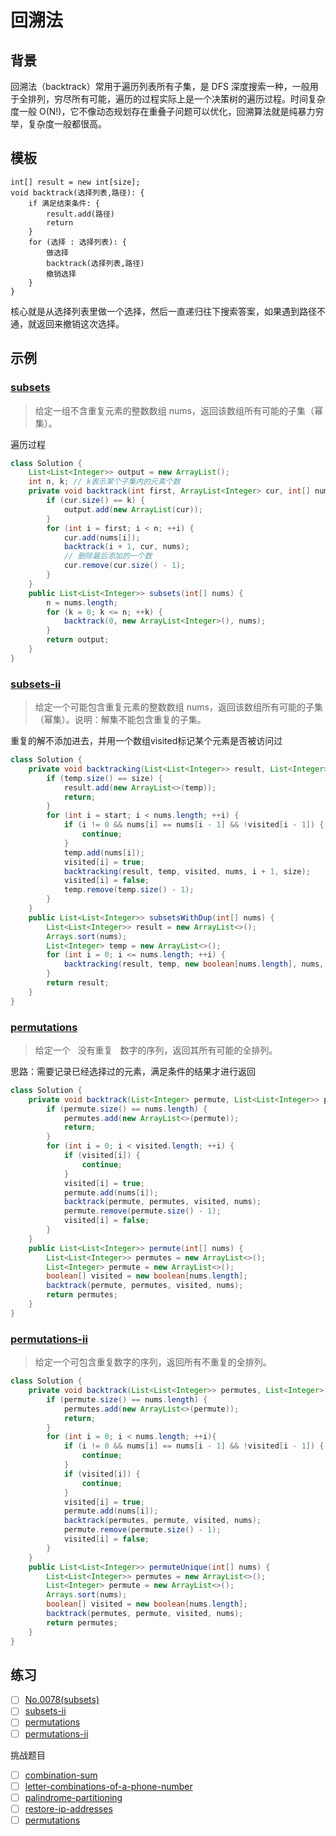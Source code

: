# 回溯法

## 背景

回溯法（backtrack）常用于遍历列表所有子集，是 DFS 深度搜索一种，一般用于全排列，穷尽所有可能，遍历的过程实际上是一个决策树的遍历过程。时间复杂度一般 O(N!)，它不像动态规划存在重叠子问题可以优化，回溯算法就是纯暴力穷举，复杂度一般都很高。

## 模板

```
int[] result = new int[size];
void backtrack(选择列表,路径): {
    if 满足结束条件: {
        result.add(路径)
        return
    }
    for (选择 : 选择列表): {
        做选择
        backtrack(选择列表,路径)
        撤销选择
    }
}
```


核心就是从选择列表里做一个选择，然后一直递归往下搜索答案，如果遇到路径不通，就返回来撤销这次选择。

## 示例

### [subsets](https://leetcode-cn.com/problems/subsets/)

> 给定一组不含重复元素的整数数组 nums，返回该数组所有可能的子集（幂集）。

遍历过程

```java
class Solution {
    List<List<Integer>> output = new ArrayList();
    int n, k; // k表示某个子集内的元素个数
    private void backtrack(int first, ArrayList<Integer> cur, int[] nums) {
        if (cur.size() == k) {
            output.add(new ArrayList(cur));
        }
        for (int i = first; i < n; ++i) {
            cur.add(nums[i]);
            backtrack(i + 1, cur, nums);
            // 删除最后添加的一个数
            cur.remove(cur.size() - 1);
        }
    }
    public List<List<Integer>> subsets(int[] nums) { 
        n = nums.length;
        for (k = 0; k <= n; ++k) {
            backtrack(0, new ArrayList<Integer>(), nums);
        }
        return output;
    }
}
```


### [subsets-ii](https://leetcode-cn.com/problems/subsets-ii/)

> 给定一个可能包含重复元素的整数数组 nums，返回该数组所有可能的子集（幂集）。说明：解集不能包含重复的子集。

重复的解不添加进去，并用一个数组visited标记某个元素是否被访问过
```java
class Solution {
    private void backtracking(List<List<Integer>> result, List<Integer> temp, boolean[] visited, int[] nums, int start, int size) {
        if (temp.size() == size) {
            result.add(new ArrayList<>(temp));
            return;
        }
        for (int i = start; i < nums.length; ++i) {
            if (i != 0 && nums[i] == nums[i - 1] && !visited[i - 1]) {
                continue;
            }
            temp.add(nums[i]);
            visited[i] = true;
            backtracking(result, temp, visited, nums, i + 1, size);
            visited[i] = false;
            temp.remove(temp.size() - 1);
        }
    }
    public List<List<Integer>> subsetsWithDup(int[] nums) {
        List<List<Integer>> result = new ArrayList<>();
        Arrays.sort(nums);
        List<Integer> temp = new ArrayList<>();
        for (int i = 0; i <= nums.length; ++i) {
            backtracking(result, temp, new boolean[nums.length], nums, 0, i);
        }
        return result;
    }
}
```

### [permutations](https://leetcode-cn.com/problems/permutations/)

> 给定一个   没有重复   数字的序列，返回其所有可能的全排列。

思路：需要记录已经选择过的元素，满足条件的结果才进行返回

```java
class Solution {
    private void backtrack(List<Integer> permute, List<List<Integer>> permutes, boolean[] visited, int[] nums) {
        if (permute.size() == nums.length) {
            permutes.add(new ArrayList<>(permute));
            return;
        }
        for (int i = 0; i < visited.length; ++i) {
            if (visited[i]) {
                continue;
            }
            visited[i] = true;
            permute.add(nums[i]);
            backtrack(permute, permutes, visited, nums);
            permute.remove(permute.size() - 1);
            visited[i] = false;
        }
    }
    public List<List<Integer>> permute(int[] nums) {
        List<List<Integer>> permutes = new ArrayList<>();
        List<Integer> permute = new ArrayList<>();
        boolean[] visited = new boolean[nums.length];
        backtrack(permute, permutes, visited, nums);
        return permutes;
    }
}


```

### [permutations-ii](https://leetcode-cn.com/problems/permutations-ii/)

> 给定一个可包含重复数字的序列，返回所有不重复的全排列。

```java
class Solution {
    private void backtrack(List<List<Integer>> permutes, List<Integer> permute, boolean[] visited, int[] nums) {
        if (permute.size() == nums.length) {
            permutes.add(new ArrayList<>(permute));
            return;
        }
        for (int i = 0; i < nums.length; ++i){
            if (i != 0 && nums[i] == nums[i - 1] && !visited[i - 1]) {
                continue;
            }
            if (visited[i]) {
                continue;
            }
            visited[i] = true;
            permute.add(nums[i]);
            backtrack(permutes, permute, visited, nums);
            permute.remove(permute.size() - 1);
            visited[i] = false;
        }
    }
    public List<List<Integer>> permuteUnique(int[] nums) {
        List<List<Integer>> permutes = new ArrayList<>();
        List<Integer> permute = new ArrayList<>();
        Arrays.sort(nums);
        boolean[] visited = new boolean[nums.length];
        backtrack(permutes, permute, visited, nums);
        return permutes;
    }
}
```

## 练习

- [ ] [No.0078(subsets)](https://leetcode-cn.com/problems/subsets/)
- [ ] [subsets-ii](https://leetcode-cn.com/problems/subsets-ii/)
- [ ] [permutations](https://leetcode-cn.com/problems/permutations/)
- [ ] [permutations-ii](https://leetcode-cn.com/problems/permutations-ii/)

挑战题目

- [ ] [combination-sum](https://leetcode-cn.com/problems/combination-sum/)
- [ ] [letter-combinations-of-a-phone-number](https://leetcode-cn.com/problems/letter-combinations-of-a-phone-number/)
- [ ] [palindrome-partitioning](https://leetcode-cn.com/problems/palindrome-partitioning/)
- [ ] [restore-ip-addresses](https://leetcode-cn.com/problems/restore-ip-addresses/)
- [ ] [permutations](https://leetcode-cn.com/problems/permutations/)
